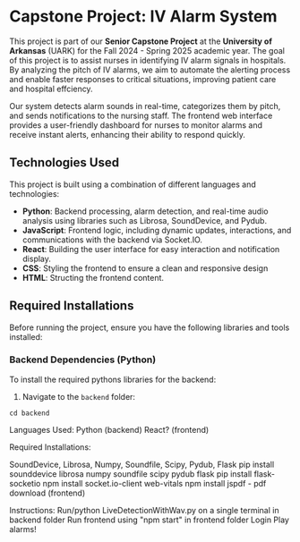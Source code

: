 # Capstone Project: IV Alarm System

This project is part of our **Senior Capstone Project** at the **University of Arkansas** (UARK) for the Fall 2024 - Spring 2025 academic year. The goal of this project is to assist nurses in identifying IV alarm signals in hospitals. By analyzing the pitch of IV alarms, we aim to automate the alerting process and enable faster responses to critical situations, improving patient care and hospital effciency.

Our system detects alarm sounds in real-time, categorizes them by pitch, and sends notifications to the nursing staff. The frontend web interface provides a user-friendly dashboard for nurses to monitor alarms and receive instant alerts, enhancing their ability to respond quickly.

## Technologies Used
This project is built using a combination of different languages and technologies:
- **Python**: Backend processing, alarm detection, and real-time audio analysis using libraries such as Librosa, SoundDevice, and Pydub.
- **JavaScript**: Frontend logic, including dynamic updates, interactions, and communications with the backend via Socket.IO.
- **React**: Building the user interface for easy interaction and notification display.
- **CSS**: Styling the frontend to ensure a clean and responsive design
- **HTML**: Structing the frontend content.

## Required Installations
Before running the project, ensure you have the following libraries and tools installed:

### Backend Dependencies (Python)
To install the required pythons libraries for the backend:
1. Navigate to the `backend` folder:
```
cd backend
```

Languages Used:
Python (backend)
React? (frontend)

Required Installations:

SoundDevice, Librosa, Numpy, Soundfile, Scipy, Pydub, Flask
    pip install sounddevice librosa numpy soundfile scipy pydub flask
    pip install flask-socketio
    npm install socket.io-client web-vitals
    npm install jspdf - pdf download (frontend)


Instructions:
    Run/python LiveDetectionWithWav.py on a single terminal in backend folder
    Run frontend using "npm start" in frontend folder
    Login
    Play alarms!
